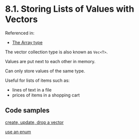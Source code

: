 # 8.1. Storing Lists of Values with Vectors

Referenced in:

- [The Array type](../../03-common-programming-concepts/02-data-types/#the-array-type)

The vector collection type is also known as `Vec<T>`.

Values are put next to each other in memory.

Can only store values of the same type.

Useful for lists of items such as:

- lines of text in a file
- prices of items in a shopping cart

## Code samples

[create, update, drop a vector](./crates/create_update_drop_vector/src/main.rs)

[use an enum](./crates/use_an_enum/src/main.rs)
